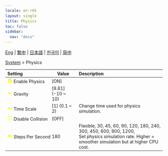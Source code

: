 ```yaml
---
locale: en-rUS
layout: single
title: Physics
toc: false
sidebar:
  nav: "docs"
---
```

[Eng](/dancexr/menu/2025.4/system/physics) | [繁中](/tw/dancexr/menu/2025.4/system/physics) | [日本語](/jp/dancexr/menu/2025.4/system/physics) | [한국어](/kr/dancexr/menu/2025.4/system/physics) | [简中](/zh/dancexr/menu/2025.4/system/physics)

[System](../menu#System) > Physics



| Setting | Value | Description |
| :--- | --- | :--- |
|<nobr><img src="/images/icon/ic_check_on.png" alt="check on icon"/> Enable Physics</nobr>| [ON] | 
|<nobr><img src="/images/icon/ic_slider.png" alt="slider icon"/> Gravity</nobr>| [9.81] (-10 ~ 10) | 
|<nobr><img src="/images/icon/ic_slider.png" alt="slider icon"/> Time Scale</nobr>| [1] (0.1 ~ 2) | Change time used for physics simulation.
|<nobr><img src="/images/icon/ic_check_off.png" alt="check off icon"/> Disable Collision</nobr>| [OFF] | 
|<nobr><img src="/images/icon/ic_toggle_on.png" alt="toggle on icon"/> Steps Per Second</nobr>| 180 | Flexible, 30, 45, 60, 90, 120, 180, 240, 300, 450, 600, 900, 1200, <br/>Set physics simulation rate. Higher = smoother simulation but at higher CPU cost.
